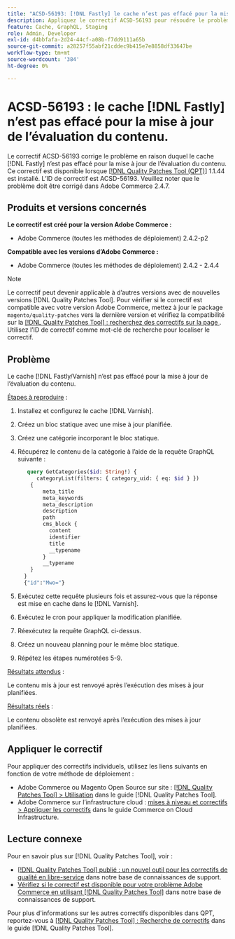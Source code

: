 ```yaml
---
title: "ACSD-56193: [!DNL Fastly] le cache n’est pas effacé pour la mise à jour de l’évaluation du contenu"
description: Appliquez le correctif ACSD-56193 pour résoudre le problème Adobe Commerce où le cache  [!DNL Fastly] n’est pas effacé pour la mise à jour de l’évaluation du contenu.
feature: Cache, GraphQL, Staging
role: Admin, Developer
exl-id: d4bbfafa-2d24-44cf-a08b-f7dd9111a65b
source-git-commit: a28257f55abf21cddec9b415e7e8858df33647be
workflow-type: tm+mt
source-wordcount: '384'
ht-degree: 0%

---
```


# ACSD-56193 : le cache [!DNL Fastly] n’est pas effacé pour la mise à jour de l’évaluation du contenu.

Le correctif ACSD-56193 corrige le problème en raison duquel le cache [!DNL Fastly] n’est pas effacé pour la mise à jour de l’évaluation du contenu. Ce correctif est disponible lorsque [[!DNL Quality Patches Tool (QPT)]](/help/announcements/adobe-commerce-announcements/magento-quality-patches-released-new-tool-to-self-serve-quality-patches.md) 1.1.44 est installé. L’ID de correctif est ACSD-56193. Veuillez noter que le problème doit être corrigé dans Adobe Commerce 2.4.7.

## Produits et versions concernés

**Le correctif est créé pour la version Adobe Commerce :**

* Adobe Commerce (toutes les méthodes de déploiement) 2.4.2-p2

**Compatible avec les versions d’Adobe Commerce :**

* Adobe Commerce (toutes les méthodes de déploiement) 2.4.2 - 2.4.4

>[!NOTE]
>
>Le correctif peut devenir applicable à d’autres versions avec de nouvelles versions [!DNL Quality Patches Tool]. Pour vérifier si le correctif est compatible avec votre version Adobe Commerce, mettez à jour le package `magento/quality-patches` vers la dernière version et vérifiez la compatibilité sur la [[!DNL Quality Patches Tool] : recherchez des correctifs sur la page ](https://experienceleague.adobe.com/tools/commerce-quality-patches/index.html). Utilisez l’ID de correctif comme mot-clé de recherche pour localiser le correctif.

## Problème

Le cache [!DNL Fastly/Varnish] n’est pas effacé pour la mise à jour de l’évaluation du contenu.

<u>Étapes à reproduire</u> :

1. Installez et configurez le cache [!DNL Varnish].
1. Créez un bloc statique avec une mise à jour planifiée.
1. Créez une catégorie incorporant le bloc statique.
1. Récupérez le contenu de la catégorie à l’aide de la requête GraphQL suivante :

   ```GraphQL
      query GetCategories($id: String!) {
         categoryList(filters: { category_uid: { eq: $id } }) 
       {
           meta_title
           meta_keywords
           meta_description
           description
           path
           cms_block {
             content
             identifier
             title
             __typename
           }
           __typename
       }
     }
     {"id":"Mwo="}
   ```

1. Exécutez cette requête plusieurs fois et assurez-vous que la réponse est mise en cache dans le [!DNL Varnish].
1. Exécutez le cron pour appliquer la modification planifiée.
1. Réexécutez la requête GraphQL ci-dessus.
1. Créez un nouveau planning pour le même bloc statique.
1. Répétez les étapes numérotées 5-9.

<u>Résultats attendus</u> :

Le contenu mis à jour est renvoyé après l’exécution des mises à jour planifiées.

<u>Résultats réels</u> :

Le contenu obsolète est renvoyé après l’exécution des mises à jour planifiées.

## Appliquer le correctif

Pour appliquer des correctifs individuels, utilisez les liens suivants en fonction de votre méthode de déploiement :

* Adobe Commerce ou Magento Open Source sur site : [[!DNL Quality Patches Tool] > Utilisation](https://experienceleague.adobe.com/docs/commerce-operations/tools/quality-patches-tool/usage.html) dans le guide [!DNL Quality Patches Tool].
* Adobe Commerce sur l’infrastructure cloud : [mises à niveau et correctifs > Appliquer les correctifs](https://experienceleague.adobe.com/docs/commerce-cloud-service/user-guide/develop/upgrade/apply-patches.html) dans le guide Commerce on Cloud Infrastructure.

## Lecture connexe

Pour en savoir plus sur [!DNL Quality Patches Tool], voir :

* [[!DNL Quality Patches Tool] publié : un nouvel outil pour les correctifs de qualité en libre-service](/help/announcements/adobe-commerce-announcements/magento-quality-patches-released-new-tool-to-self-serve-quality-patches.md) dans notre base de connaissances de support.
* [Vérifiez si le correctif est disponible pour votre problème Adobe Commerce en utilisant  [!DNL Quality Patches Tool]](/help/support-tools/patches-available-in-qpt-tool/check-patch-for-magento-issue-with-magento-quality-patches.md) dans notre base de connaissances de support.

Pour plus d&#39;informations sur les autres correctifs disponibles dans QPT, reportez-vous à [[!DNL Quality Patches Tool] : Recherche de correctifs](https://experienceleague.adobe.com/tools/commerce-quality-patches/index.html) dans le guide [!DNL Quality Patches Tool].
